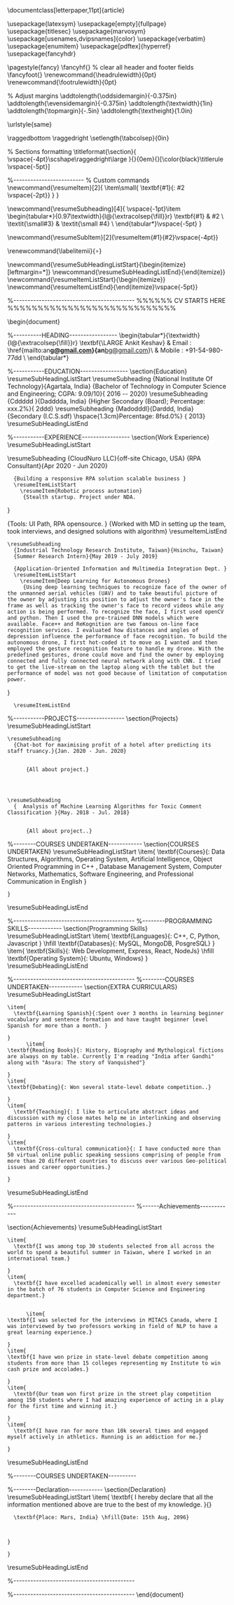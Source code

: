 
\documentclass[letterpaper,11pt]{article}

\usepackage{latexsym}
\usepackage[empty]{fullpage}
\usepackage{titlesec}
\usepackage{marvosym}
\usepackage[usenames,dvipsnames]{color}
\usepackage{verbatim}
\usepackage{enumitem}
\usepackage[pdftex]{hyperref}
\usepackage{fancyhdr}


\pagestyle{fancy}
\fancyhf{} % clear all header and footer fields
\fancyfoot{}
\renewcommand{\headrulewidth}{0pt}
\renewcommand{\footrulewidth}{0pt}

% Adjust margins
\addtolength{\oddsidemargin}{-0.375in}
\addtolength{\evensidemargin}{-0.375in}
\addtolength{\textwidth}{1in}
\addtolength{\topmargin}{-.5in}
\addtolength{\textheight}{1.0in}

\urlstyle{same}

\raggedbottom
\raggedright
\setlength{\tabcolsep}{0in}

% Sections formatting
\titleformat{\section}{
  \vspace{-4pt}\scshape\raggedright\large
}{}{0em}{}[\color{black}\titlerule \vspace{-5pt}]

%-------------------------
% Custom commands
\newcommand{\resumeItem}[2]{
  \item\small{
    \textbf{#1}{: #2 \vspace{-2pt}}
  }
}

\newcommand{\resumeSubheading}[4]{
  \vspace{-1pt}\item
    \begin{tabular*}{0.97\textwidth}{l@{\extracolsep{\fill}}r}
      \textbf{#1} & #2 \\
      \textit{\small#3} & \textit{\small #4} \\
    \end{tabular*}\vspace{-5pt}
}

\newcommand{\resumeSubItem}[2]{\resumeItem{#1}{#2}\vspace{-4pt}}

\renewcommand{\labelitemii}{$\circ$}

\newcommand{\resumeSubHeadingListStart}{\begin{itemize}[leftmargin=*]}
\newcommand{\resumeSubHeadingListEnd}{\end{itemize}}
\newcommand{\resumeItemListStart}{\begin{itemize}}
\newcommand{\resumeItemListEnd}{\end{itemize}\vspace{-5pt}}

%-------------------------------------------
%%%%%%  CV STARTS HERE  %%%%%%%%%%%%%%%%%%%%%%%%%%%%


\begin{document}

%----------HEADING-----------------
\begin{tabular*}{\textwidth}{l@{\extracolsep{\fill}}r}
  \textbf{\LARGE Ankit Keshav} & Email : \href{mailto:an****g@gmail.com}{an****bg@gmail.com}\\
   & Mobile : +91-54-980-77dd \\
\end{tabular*}


%-----------EDUCATION-----------------
\section{Education}
  \resumeSubHeadingListStart
    \resumeSubheading
    {National Institute Of Technology}{Agartala, India}
      {Bachelor of Technology in Computer Science and Engineering;  CGPA: 9.09/10}{ 2016 -- 2020}
    \resumeSubheading
      {Cddddd }{Dadddda, India}
      {Higher Secondary (Board);  Percentage: xxx.2\%}{ 2ddd} 
    \resumeSubheading
      {Madodddl}{Darddd, India}
      {Secondary (I.C.S.sdf) \hspace{1.3cm}Percentage: 8fsd.0\%}  { 2013}
  \resumeSubHeadingListEnd


%-----------EXPERIENCE-----------------
\section{Work Experience}
  \resumeSubHeadingListStart


   \resumeSubheading
      {CloudNuro LLC}{off-site Chicago, USA}
      {RPA Consultant}{Apr 2020 - Jun 2020}
      
      {Building a responsive RPA solution scalable business }
      \resumeItemListStart
        \resumeItem{Robotic process automation}
         {Stealth startup. Project under NDA.
 }
 
 {Tools: UI Path, RPA opensource. }
 {Worked with MD in setting up the team, took interviews, and designed solutions with algorithm}
      \resumeItemListEnd

    


    \resumeSubheading
      {Industrial Technology Research Institute, Taiwan}{Hsinchu, Taiwan}
      {Summer Research Intern}{May 2019 - July 2019}
      
      {Application-Oriented Information and Multimedia Integration Dept. }
      \resumeItemListStart
        \resumeItem{Deep Learning for Autonomous Drones}
         {Using deep learning techniques to recognize face of the owner of the unmanned aerial vehicles (UAV) and to take beautiful picture of the owner by adjusting its position to adjust the owner's face in the frame as well as tracking the owner's face to record videos while any action is being performed. To recognize the face, I first used openCV and python. Then I used the pre-trained DNN models which were available. Face++ and ReKognition are two famous on-line face recognition services. I evaluated how distances and angles of depression influence the performance of face recognition. To build the autonomous drone, I first hot-coded it to move as I wanted and then employed the gesture recognition feature to handle my drone. With the predefined gestures, drone could move and find the owner by employing connected and fully connected neural network along with CNN. I tried to get the live-stream on the laptop along with the tablet but the performance of model was not good because of limitation of computation power.
 }
 
 
        
      \resumeItemListEnd







%-----------PROJECTS-----------------
\section{Projects}
  \resumeSubHeadingListStart

    \resumeSubheading
      {Chat-bot for maximising profit of a hotel after predicting its staff truancy.}{Jan. 2020 - Jun. 2020}
      
      
          {All about project.}
          
  
          
          
    \resumeSubheading
      {  Analysis of Machine Learning Algorithms for Toxic Comment Classification }{May. 2018 - Jul. 2018}
      
      
          {All about project..}
        
%--------COURSES UNDERTAKEN------------
\section{COURSES UNDERTAKEN}
  \resumeSubHeadingListStart
   \item{
      \textbf{Courses}{: Data Structures, Algorithms, Operating System,  Artificial Intelligence, 
Object Oriented Programming in C++ , Database Management System, Computer Networks, Mathematics, Software Engineering, and Professional Communication in English }

    }
       
  \resumeSubHeadingListEnd


%-------------------------------------------
%--------PROGRAMMING SKILLS------------
\section{Programming Skills}
  \resumeSubHeadingListStart
   \item{
      \textbf{Languages}{: C++, C, Python, Javascript }
      \hfill
      \textbf{Databases}{: MySQL, MongoDB, PosgreSQL}
    }
       \item{
      \textbf{Skills}{: Web Development, Express, React, NodeJs}
      \hfill
      \textbf{Operating System}{: Ubuntu, Windows}
    }
  \resumeSubHeadingListEnd


%-------------------------------------------
%--------COURSES UNDERTAKEN------------
\section{EXTRA CURRICULARS}
  \resumeSubHeadingListStart
   
    \item{
      \textbf{Learning Spanish}{:Spent over 3 months in learning beginner vocabulary and sentence formation and have taught beginner level Spanish for more than a month. }
      
    }
          \item{
    \textbf{Reading Books}{: History, Biography and Mythological fictions are always on my table. Currently I'm reading "India after Gandhi" along with "Asura: The story of Vanquished"}
      
    }
    \item{
    \textbf{Debating}{: Won several state-level debate competition..}

    }
    \item{
      \textbf{Teaching}{: I like to articulate abstract ideas and discussion with my close mates help me in interlinking and observing patterns in various interesting technologies.}
      
    }
    \item{
      \textbf{Cross-cultural communication}{: I have conducted more than 50 virtual online public speaking sessions comprising of people from more than 20 different countries to discuss over various Geo-political issues and career opportunities.}
      
    }
       
  \resumeSubHeadingListEnd


%-------------------------------------------
%------Achievements------------

\section{Achievements}
  \resumeSubHeadingListStart
   
    \item{
      \textbf{I was among top 30 students selected from all across the world to spend a beautiful summer in Taiwan, where I worked in an international team.}
      
    }
    \item{
      \textbf{I have excelled academically well in almost every semester in the batch of 76 students in Computer Science and Engineering department.}
    
    
          \item{
    \textbf{I was selected for the interviews in MITACS Canada, where I was interviewed by two professors working in field of NLP to have a great learning experience.}
      
    }
    \item{
    \textbf{I have won prize in state-level debate competition among students from more than 15 colleges representing my Institute to win cash prize and accolades.}

    }
    \item{
      \textbf{Our team won first prize in the street play competition among 150 students where I had amazing experience of acting in a play for the first time and winning it.}
      
    }
    \item{
      \textbf{I have ran for more than 10k several times and engaged myself actively in athletics. Running is an addiction for me.}
      
    }
       
  \resumeSubHeadingListEnd

%--------COURSES UNDERTAKEN----------


%--------Declaration------------
\section{Declaration}
  \resumeSubHeadingListStart
   \item{
      \textbf{ I hereby declare that all the information mentioned above are true to the best of my knowledge. }{}
      
      \textbf{Place: Mars, India} \hfill{Date: 15th Aug, 2096}
      
      
      
    }
      
    }
  \resumeSubHeadingListEnd


%-------------------------------------------

%-------------------------------------------
\end{document}
